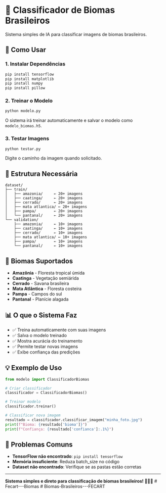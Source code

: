# 🌿 Classificador de Biomas Brasileiros

Sistema simples de IA para classificar imagens de biomas brasileiros.

## 🚀 Como Usar

### 1. Instalar Dependências
```bash
pip install tensorflow 
pip install matplotlib 
pip install numpy 
pip install pillow
```

### 2. Treinar o Modelo
```bash
python modelo.py
```
O sistema irá treinar automaticamente e salvar o modelo como `modelo_biomas.h5`.

### 3. Testar Imagens
```bash
python testar.py
```
Digite o caminho da imagem quando solicitado.

## 📁 Estrutura Necessária
```
dataset/
├── train/
│   ├── amazonia/     ← 20+ imagens
│   ├── caatinga/     ← 20+ imagens
│   ├── cerrado/      ← 20+ imagens
│   ├── mata atlantica/ ← 20+ imagens
│   ├── pampa/        ← 20+ imagens
│   └── pantanal/     ← 20+ imagens
└── validation/
    ├── amazonia/     ← 10+ imagens
    ├── caatinga/     ← 10+ imagens
    ├── cerrado/      ← 10+ imagens
    ├── mata atlantica/ ← 10+ imagens
    ├── pampa/        ← 10+ imagens
    └── pantanal/     ← 10+ imagens
```

## 🎯 Biomas Suportados
- **Amazônia** - Floresta tropical úmida
- **Caatinga** - Vegetação semiárida
- **Cerrado** - Savana brasileira
- **Mata Atlântica** - Floresta costeira
- **Pampa** - Campos do sul
- **Pantanal** - Planície alagada

## 📊 O que o Sistema Faz
- ✅ Treina automaticamente com suas imagens
- ✅ Salva o modelo treinado
- ✅ Mostra acurácia do treinamento
- ✅ Permite testar novas imagens
- ✅ Exibe confiança das predições

## 💡 Exemplo de Uso
```python
from modelo import ClassificadorBiomas

# Criar classificador
classificador = ClassificadorBiomas()

# Treinar modelo
classificador.treinar()

# Classificar nova imagem
resultado = classificador.classificar_imagem("minha_foto.jpg")
print(f"Bioma: {resultado['bioma']}")
print(f"Confiança: {resultado['confianca']:.1%}")
```

## 🐛 Problemas Comuns
- **TensorFlow não encontrado**: `pip install tensorflow`
- **Memória insuficiente**: Reduza batch_size no código
- **Dataset não encontrado**: Verifique se as pastas estão corretas

---

**Sistema simples e direto para classificação de biomas brasileiros! 🌿🇧🇷**
#   F e c a r t - - - B i o m a s  
 #   B i o m a s - B r a s i l e i r o s - - - F E C A R T  
 